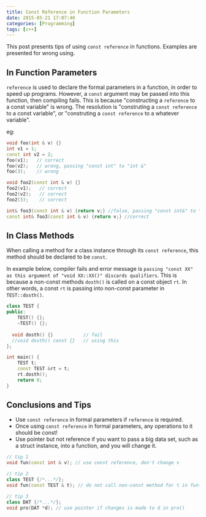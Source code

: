 ```yaml
---
title: Const Reference in Function Parameters
date: 2015-05-21 17:07:40
categories: [Programming]
tags: [c++]
---
```


This post presents tips of using `const reference` in functions. Examples are presented for wrong using.

<!-- more -->
<!-- toc -->

## In Function Parameters
`reference` is used to declare the formal parameters in a function, in order to speed up programs. However, a `const` argument may be 
passed into this function, then compiling fails. This is because "constructing a `reference` to a const variable" is wrong. The resolution 
is "construting a `const reference` to a const variable", or "construting a `const reference` to a whatever variable".

eg:
``` c++
void foo(int & v) {}
int v1 = 1;
const int v2 = 2;
foo(v1);   // correct
foo(v2);   // wrong, passing "const int" to "int &"
foo(3);    // wrong

void foo2(const int & v) {}
foo2(v1);   // correct
foo2(v2);   // correct
foo2(3);    // correct

int& foo3(const int & v) {return v;} //false, passing "const int&" to "int&" in return
const int& foo3(const int & v) {return v;} //correct
```

## In Class Methods
When calling a method for a class instance through its `const reference`, this method should be declared to be `const`.

In example below, compiler fails and error message is `passing "const XX" as this argument of "void XX::XX()" discards qualifiers`. 
This is because a non-const methods `dosth()` is called on a const object `rt`. In other words, a const `rt` is passing 
into  non-const parameter in `TEST::dosth()`. 
``` c++
class TEST {
public:
    TEST() {};
    ~TEST() {};
  
  void dosth() {}           // fail
  //void dosth() const {}   // using this 
};

int main() {
    TEST t;
    const TEST &rt = t;
    rt.dosth();
    return 0;
}
```

## Conclusions and Tips
- Use `const reference` in formal parameters if `reference` is required.
- Once using `const reference` in formal parameters, any operations to it should be const!
- Use pointer but not reference if you want to pass a big data set, 
such as a struct instance, into a function, and you will change it.

``` c++
// tip 1
void fun(const int & v); // use const reference, don't change v 

// tip 2
class TEST {/*...*/};  
void fun(const TEST & t); // do not call non-const method for t in fun()

// tip 3
class DAT {/*...*/};
void pro(DAT *d); // use pointer if changes is made to d in pro()
```
